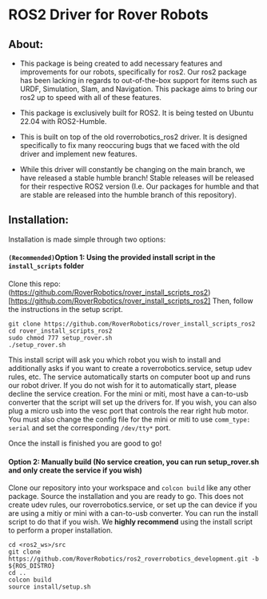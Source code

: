# ROS2 Driver for Rover Robots

## About:

- This package is being created to add necessary features and improvements for our robots, specifically for ros2. Our ros2 package has been lacking in regards to out-of-the-box support for items such as URDF, Simulation, Slam, and Navigation. This package aims to bring our ros2 up to speed with all of these features.

- This package is exclusively built for ROS2. It is being tested on Ubuntu 22.04 with ROS2-Humble.

- This is built on top of the old roverrobotics_ros2 driver. It is designed specifically to fix many reoccuring bugs that we faced with the old driver and implement new features.

- While this driver will constantly be changing on the main branch, we have released a stable humble branch! Stable releases will be released for their respective ROS2 version (I.e. Our packages for humble and that are stable are released into the humble branch of this repository).


## Installation:
Installation is made simple through two options:

#### ``(Recommended)``Option 1: Using the provided install script in the ``install_scripts`` folder

Clone this repo: (https://github.com/RoverRobotics/rover_install_scripts_ros2)[https://github.com/RoverRobotics/rover_install_scripts_ros2]
Then, follow the instructions in the setup script.
```
git clone https://github.com/RoverRobotics/rover_install_scripts_ros2
cd rover_install_scripts_ros2
sudo chmod 777 setup_rover.sh
./setup_rover.sh
```

This install script will ask you which robot you wish to install and additionally asks if you want to create a roverrobotics.service, setup udev rules, etc. The service automatically starts on computer boot up and runs our robot driver. If you do not wish for it to automatically start, please decline the service creation. For the mini or miti, most have a can-to-usb converter that the script will set up the drivers for. If you wish, you can also plug a micro usb into the vesc port that controls the rear right hub motor. You must also change the config file for the mini or miti to use ``comm_type: serial`` and set the corresponding ``/dev/tty*`` port.

Once the install is finished you are good to go!

#### Option 2: Manually build (No service creation, you can run setup_rover.sh and only create the service if you wish)

Clone our repository into your workspace and ``colcon build`` like any other package. Source the installation and you are ready to go. This does not create udev rules, our roverrobotics.service, or set up the can device if you are using a mitiy or mini with a can-to-usb converter. You can run the install script to do that if you wish. We **highly recommend** using the install script to perform a proper installation.

```
cd <ros2_ws>/src
git clone https://github.com/RoverRobotics/ros2_roverrobotics_development.git -b ${ROS_DISTRO}
cd ..
colcon build
source install/setup.sh
```
